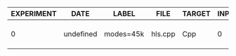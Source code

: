 | EXPERIMENT | DATE      | LABEL     | FILE    | TARGET | INPUTS | OUTPUTS | BOARD               | SOURCE   | DSP_PCT | FF_PCT | LUT_PCT | BRAM_PCT | LAT_PCT  | DSP_N | FF_N  | LUT_N | BRAM_N | LAT_N | UMO  | NSAMPLES | SAMPLE_RATE | SAMPLE_WIDTH | FAUST_MCD | XVERSION | SYVERSION | SYBRANCH | SYCOMMIT                                 | AUTHOR    |
|------------|-----------|-----------|---------|--------|--------|---------|---------------------|----------|---------|--------|---------|----------|----------|-------|-------|-------|--------|-------|------|----------|-------------|--------------|-----------|----------|-----------|----------|------------------------------------------|-----------|
| 0          | undefined | modes=45k | hls.cpp | Cpp    | 0      | 2       | xczu3eg-sfvc784-1-e | Estimate | 88.0    | 44.0   | 70.0    | 45.0     | 88.45088 | 320   | 63364 | 49494 | 197    | 2264  | true | 80       | 48000       | 24           | 0         | 2024.1   | 0.9.0     | main-dev | cc879d034dd523c71b0bb512caa330fd04aeffe3 | cedarpark |
